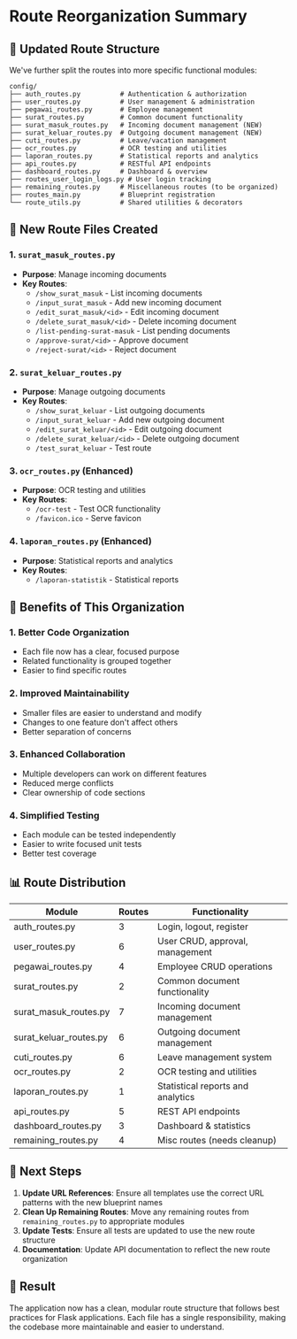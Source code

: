 # Route Reorganization Summary

## 📁 Updated Route Structure

We've further split the routes into more specific functional modules:

```
config/
├── auth_routes.py          # Authentication & authorization
├── user_routes.py          # User management & administration  
├── pegawai_routes.py       # Employee management
├── surat_routes.py         # Common document functionality
├── surat_masuk_routes.py   # Incoming document management (NEW)
├── surat_keluar_routes.py  # Outgoing document management (NEW)
├── cuti_routes.py          # Leave/vacation management
├── ocr_routes.py           # OCR testing and utilities
├── laporan_routes.py       # Statistical reports and analytics
├── api_routes.py           # RESTful API endpoints
├── dashboard_routes.py     # Dashboard & overview
├── routes_user_login_logs.py # User login tracking
├── remaining_routes.py     # Miscellaneous routes (to be organized)
├── routes_main.py          # Blueprint registration
└── route_utils.py          # Shared utilities & decorators
```

## 🔄 New Route Files Created

### 1. `surat_masuk_routes.py`
- **Purpose**: Manage incoming documents
- **Key Routes**:
  - `/show_surat_masuk` - List incoming documents
  - `/input_surat_masuk` - Add new incoming document
  - `/edit_surat_masuk/<id>` - Edit incoming document
  - `/delete_surat_masuk/<id>` - Delete incoming document
  - `/list-pending-surat-masuk` - List pending documents
  - `/approve-surat/<id>` - Approve document
  - `/reject-surat/<id>` - Reject document

### 2. `surat_keluar_routes.py`
- **Purpose**: Manage outgoing documents
- **Key Routes**:
  - `/show_surat_keluar` - List outgoing documents
  - `/input_surat_keluar` - Add new outgoing document
  - `/edit_surat_keluar/<id>` - Edit outgoing document
  - `/delete_surat_keluar/<id>` - Delete outgoing document
  - `/test_surat_keluar` - Test route

### 3. `ocr_routes.py` (Enhanced)
- **Purpose**: OCR testing and utilities
- **Key Routes**:
  - `/ocr-test` - Test OCR functionality
  - `/favicon.ico` - Serve favicon

### 4. `laporan_routes.py` (Enhanced)
- **Purpose**: Statistical reports and analytics
- **Key Routes**:
  - `/laporan-statistik` - Statistical reports

## 🔧 Benefits of This Organization

### 1. **Better Code Organization**
- Each file now has a clear, focused purpose
- Related functionality is grouped together
- Easier to find specific routes

### 2. **Improved Maintainability**
- Smaller files are easier to understand and modify
- Changes to one feature don't affect others
- Better separation of concerns

### 3. **Enhanced Collaboration**
- Multiple developers can work on different features
- Reduced merge conflicts
- Clear ownership of code sections

### 4. **Simplified Testing**
- Each module can be tested independently
- Easier to write focused unit tests
- Better test coverage

## 📊 Route Distribution

| Module | Routes | Functionality |
|--------|--------|---------------|
| auth_routes.py | 3 | Login, logout, register |
| user_routes.py | 6 | User CRUD, approval, management |
| pegawai_routes.py | 4 | Employee CRUD operations |
| surat_routes.py | 2 | Common document functionality |
| surat_masuk_routes.py | 7 | Incoming document management |
| surat_keluar_routes.py | 6 | Outgoing document management |
| cuti_routes.py | 6 | Leave management system |
| ocr_routes.py | 2 | OCR testing and utilities |
| laporan_routes.py | 1 | Statistical reports and analytics |
| api_routes.py | 5 | REST API endpoints |
| dashboard_routes.py | 3 | Dashboard & statistics |
| remaining_routes.py | 4 | Misc routes (needs cleanup) |

## 🚀 Next Steps

1. **Update URL References**: Ensure all templates use the correct URL patterns with the new blueprint names
2. **Clean Up Remaining Routes**: Move any remaining routes from `remaining_routes.py` to appropriate modules
3. **Update Tests**: Ensure all tests are updated to use the new route structure
4. **Documentation**: Update API documentation to reflect the new route organization

## 🎯 Result

The application now has a clean, modular route structure that follows best practices for Flask applications. Each file has a single responsibility, making the codebase more maintainable and easier to understand.